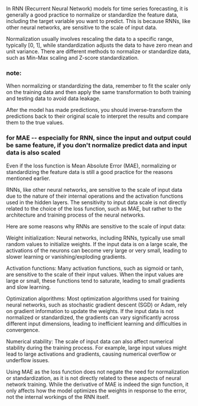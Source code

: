 In RNN (Recurrent Neural Network) models for time series forecasting, it is generally a good practice to normalize or standardize the feature data, including the target variable you want to predict. This is because RNNs, like other neural networks, are sensitive to the scale of input data.

Normalization usually involves rescaling the data to a specific range, typically [0, 1], while standardization adjusts the data to have zero mean and unit variance. There are different methods to normalize or standardize data, such as Min-Max scaling and Z-score standardization.

### note:
When normalizing or standardizing the data, remember to fit the scaler only on the training data and then apply the same transformation to both training and testing data to avoid data leakage.

After the model has made predictions, you should inverse-transform the predictions back to their original scale to interpret the results and compare them to the true values.

### for MAE -- especially for RNN, since the input and output could be same feature, if you don't normalize predict data and input data is also scaled
Even if the loss function is Mean Absolute Error (MAE), normalizing or standardizing the feature data is still a good practice for the reasons mentioned earlier. 

RNNs, like other neural networks, are sensitive to the scale of input data due to the nature of their internal operations and the activation functions used in the hidden layers. The sensitivity to input data scale is not directly related to the choice of the loss function, such as MAE, but rather to the architecture and training process of the neural networks.

Here are some reasons why RNNs are sensitive to the scale of input data:

Weight initialization: Neural networks, including RNNs, typically use small random values to initialize weights. If the input data is on a large scale, the activations of the neurons can become very large or very small, leading to slower learning or vanishing/exploding gradients.

Activation functions: Many activation functions, such as sigmoid or tanh, are sensitive to the scale of their input values. When the input values are large or small, these functions tend to saturate, leading to small gradients and slow learning.

Optimization algorithms: Most optimization algorithms used for training neural networks, such as stochastic gradient descent (SGD) or Adam, rely on gradient information to update the weights. If the input data is not normalized or standardized, the gradients can vary significantly across different input dimensions, leading to inefficient learning and difficulties in convergence.

Numerical stability: The scale of input data can also affect numerical stability during the training process. For example, large input values might lead to large activations and gradients, causing numerical overflow or underflow issues.

Using MAE as the loss function does not negate the need for normalization or standardization, as it is not directly related to these aspects of neural network training. While the derivative of MAE is indeed the sign function, it only affects how the model optimizes the weights in response to the error, not the internal workings of the RNN itself.
